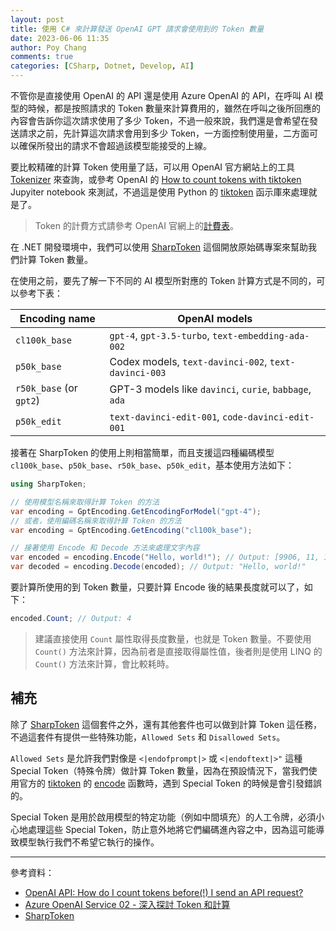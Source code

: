 ```yaml
---
layout: post
title: 使用 C# 來計算發送 OpenAI GPT 請求會使用到的 Token 數量
date: 2023-06-06 11:35
author: Poy Chang
comments: true
categories: [CSharp, Dotnet, Develop, AI]
---
```


不管你是直接使用 OpenAI 的 API 還是使用 Azure OpenAI 的 API，在呼叫 AI 模型的時候，都是按照請求的 Token 數量來計算費用的，雖然在呼叫之後所回應的內容會告訴你這次請求使用了多少 Token，不過一般來說，我們還是會希望在發送請求之前，先計算這次請求會用到多少 Token，一方面控制使用量，二方面可以確保所發出的請求不會超過該模型能接受的上線。

要比較精確的計算 Token 使用量了話，可以用 OpenAI 官方網站上的工具 [Tokenizer](https://platform.openai.com/tokenizer) 來查詢，或參考 OpenAI 的 [How to count tokens with tiktoken](https://github.com/openai/openai-cookbook/blob/main/examples/How_to_count_tokens_with_tiktoken.ipynb) Jupyiter notebook 來測試，不過這是使用 Python 的 [tiktoken](https://github.com/openai/tiktoken) 函示庫來處理就是了。

> Token 的計費方式請參考 OpenAI 官網上的[計費表](https://openai.com/pricing)。

在 .NET 開發環境中，我們可以使用 [SharpToken](https://github.com/dmitry-brazhenko/sharptoken) 這個開放原始碼專案來幫助我們計算 Token 數量。

在使用之前，要先了解一下不同的 AI 模型所對應的 Token 計算方式是不同的，可以參考下表：

| Encoding name           | OpenAI models                                          |
| ----------------------- | ------------------------------------------------------ |
| `cl100k_base`           | `gpt-4`, `gpt-3.5-turbo`, `text-embedding-ada-002`     |
| `p50k_base`             | Codex models, `text-davinci-002`, `text-davinci-003`   |
| `r50k_base` (or `gpt2`) | GPT-3 models like `davinci`, `curie`, `babbage`, `ada` |
| `p50k_edit`             | `text-davinci-edit-001`, `code-davinci-edit-001`       |

接著在 SharpToken 的使用上則相當簡單，而且支援這四種編碼模型 `cl100k_base`、`p50k_base`、`r50k_base`、`p50k_edit`，基本使用方法如下：

```csharp
using SharpToken;

// 使用模型名稱來取得計算 Token 的方法
var encoding = GptEncoding.GetEncodingForModel("gpt-4");
// 或者，使用編碼名稱來取得計算 Token 的方法
var encoding = GptEncoding.GetEncoding("cl100k_base");

// 接著使用 Encode 和 Decode 方法來處理文字內容
var encoded = encoding.Encode("Hello, world!"); // Output: [9906, 11, 1917, 0]
var decoded = encoding.Decode(encoded); // Output: "Hello, world!"
```

要計算所使用的到 Token 數量，只要計算 Encode 後的結果長度就可以了，如下：

```csharp
encoded.Count; // Output: 4
```

> 建議直接使用 `Count` 屬性取得長度數量，也就是 Token 數量。不要使用 `Count()` 方法來計算，因為前者是直接取得屬性值，後者則是使用 LINQ 的 `Count()` 方法來計算，會比較耗時。

## 補充

除了 [SharpToken](https://github.com/dmitry-brazhenko/sharptoken) 這個套件之外，還有其他套件也可以做到計算 Token 這任務，不過這套件有提供一些特殊功能，`Allowed Sets` 和 `Disallowed Sets`。

`Allowed Sets` 是允許我們對像是 `<|endofprompt|>` 或 `<|endoftext|>"` 這種 Special Token（特殊令牌）做計算 Token 數量，因為在預設情況下，當我們使用官方的 [tiktoken](https://github.com/openai/tiktoken) 的 [encode](https://github.com/openai/tiktoken/blob/main/tiktoken/core.py#L75) 函數時，遇到 Special Token 的時候是會引發錯誤的。

Special Token 是用於啟用模型的特定功能（例如中間填充）的人工令牌，必須小心地處理這些 Special Token，防止意外地將它們編碼進內容之中，因為這可能導致模型執行我們不希望它執行的操作。

---

參考資料：

* [OpenAI API: How do I count tokens before(!) I send an API request?](https://stackoverflow.com/questions/75804599/openai-api-how-do-i-count-tokens-before-i-send-an-api-request)
* [Azure OpenAI Service 02 - 深入探討 Token 和計算](https://dotblogs.com.tw/anyun/2023/03/12/180209)
* [SharpToken](https://github.com/dmitry-brazhenko/sharptoken)
